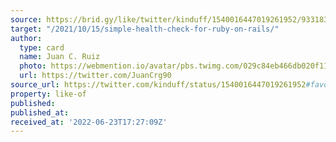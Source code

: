 ```yaml
---
source: https://brid.gy/like/twitter/kinduff/1540016447019261952/93318302
target: "/2021/10/15/simple-health-check-for-ruby-on-rails/"
author:
  type: card
  name: Juan C. Ruiz
  photo: https://webmention.io/avatar/pbs.twimg.com/029c84eb466db020f11fedf0f18c1a75b565b3189159d5b34e82a73c5dc67ade.jpg
  url: https://twitter.com/JuanCrg90
source_url: https://twitter.com/kinduff/status/1540016447019261952#favorited-by-93318302
property: like-of
published:
published_at:
received_at: '2022-06-23T17:27:09Z'
---
```


